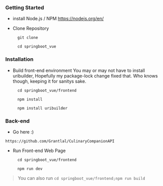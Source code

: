 
### Getting Started

- install Node.js / NPM
https://nodejs.org/en/

- Clone Repository

        git clone 
        
        cd springboot_vue


### Installation  
        
- Build front-end environment
You may or may not have to install uribuilder, Hopefully my package-lock change fixed that. Who knows though, keeping it for sanitys sake.

        cd springboot_vue/frontend

        npm install 
        
        npm install uribuilder

### Back-end
- Go here :) 
```
https://github.com/Grantlal/CulinaryCompanionAPI
```


- Run Front-end Web Page

        cd springboot_vue/frontend

        npm run dev

> You can also run `cd springboot_vue/frontend;npm run build` 

